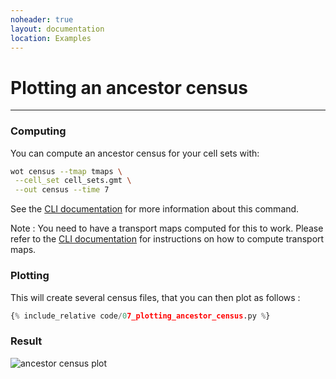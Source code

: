 ```yaml
---
noheader: true
layout: documentation
location: Examples
---
```


# Plotting an ancestor census
-----------------------------

### Computing ###

You can compute an ancestor census for your cell sets with:

```sh
wot census --tmap tmaps \
 --cell_set cell_sets.gmt \
 --out census --time 7
```

See the [CLI documentation]({{site.baseurl}}/cli_documentation#ancestor-census)
for more information about this command.

Note : You need to have a transport maps computed for this to work. Please refer to the [CLI documentation]({{site.baseurl}}/cli_documentation#transport-maps) for instructions on how to compute transport maps.


### Plotting ###

This will create several census files, that you can then plot as follows :

```python
{% include_relative code/07_plotting_ancestor_census.py %}
```

### Result ###

![ancestor census plot]({{site.baseurl}}/images/ancestor_census.png)
